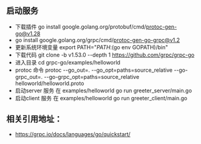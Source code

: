 ## 启动服务
- 下载插件 go install google.golang.org/protobuf/cmd/protoc-gen-go@v1.28
- go install google.golang.org/grpc/cmd/protoc-gen-go-grpc@v1.2
- 更新系统环境变量 export PATH="$PATH:$(go env GOPATH)/bin"
- 下载代码 git clone -b v1.53.0 --depth 1 https://github.com/grpc/grpc-go
- 进入目录 cd grpc-go/examples/helloworld
- protoc 命令 protoc --go_out=. --go_opt=paths=source_relative --go-grpc_out=. --go-grpc_opt=paths=source_relative helloworld/helloworld.proto
- 启动server 服务 在 examples/helloworld go run greeter_server/main.go
- 启动client 服务 在 examples/helloworld go run greeter_client/main.go

## 相关引用地址：
- https://grpc.io/docs/languages/go/quickstart/